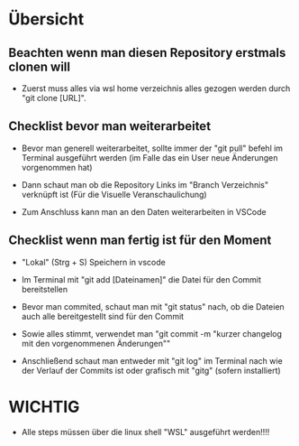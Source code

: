 # Übersicht

## Beachten wenn man diesen Repository erstmals clonen will

- Zuerst muss alles via wsl home verzeichnis alles gezogen werden durch "git clone [URL]". 

## Checklist bevor man weiterarbeitet

- Bevor man generell weiterarbeitet, sollte immer der "git pull" befehl im Terminal ausgeführt werden (im Falle das ein User neue Änderungen vorgenommen hat)

- Dann schaut man ob die Repository Links im "Branch Verzeichnis" verknüpft ist (Für die Visuelle Veranschaulichung)

- Zum Anschluss kann man an den Daten weiterarbeiten in VSCode

## Checklist wenn man fertig ist für den Moment

- "Lokal" (Strg + S) Speichern in vscode

- Im Terminal mit "git add [Dateinamen]" die Datei für den Commit bereitstellen

- Bevor man commited, schaut man mit "git status" nach, ob die Dateien auch alle bereitgestellt sind für den Commit

- Sowie alles stimmt, verwendet man "git commit -m "kurzer changelog mit den vorgenommenen Änderungen""

- Anschließend schaut man entweder mit "git log" im Terminal nach wie der Verlauf der Commits ist oder grafisch mit "gitg" (sofern installiert)

# WICHTIG

- Alle steps müssen über die linux shell "WSL" ausgeführt werden!!!!